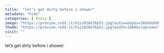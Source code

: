 ```yaml
---
title:  "let’s get dirty before i shower"
metadate: "hide"
categories: [ Pussy ]
image: "https://preview.redd.it/h1zz026kf6p51.jpg?auto=webp&s=38eb0e9986eba74bcaf9dd3d34b6238a4551f26a"
thumb: "https://preview.redd.it/h1zz026kf6p51.jpg?width=1080&crop=smart&auto=webp&s=c5deada3de812ab3c8fa534a13c13c52f94bd488"
visit: ""
---
```

let’s get dirty before i shower
